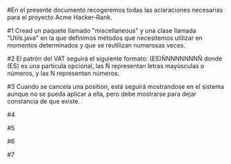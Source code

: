 #En el presente documento recogeremos todas las aclaraciones necesarias para el proyecto Acme Hacker-Rank.

#1 Cread un paquete llamado "miscellaneous" y una clase llamada "Utils.java" en la que definimos
métodos que necesitemos utilizar en momentos determinados y que se reutilizan numerosas veces.

#2 El patrón del VAT seguirá el siguiente formato: (ES)ÑNNNNNNNÑ donde (ES) es una particula opcional, las Ñ representan
letras mayúsculas o números, y las N representan números.

#3 Cuando se cancela una position, está seguirá mostrandose en el sistema aunque no se pueda aplicar a ella, pero debe mostrarse
para dejar constancia de que existe.

#4

#5

#6

#7
